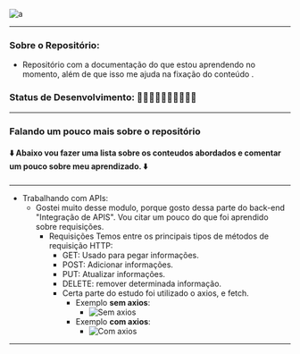 
![a](https://github.com/AndressaDaCosta/trilha-especializar-rocketseat/blob/main/rocketseat.png?)

---

### Sobre o Repositório:

- Repositório com a documentação do que estou aprendendo no momento, além de que isso me ajuda na fixação do conteúdo .

### Status de Desenvolvimento: 🚧🚧🚧🚧👷‍♀️🚧🚧🚧🚧 <!-- Finalizado🔋-->

---

### Falando um pouco mais sobre o repositório

#### ⬇️ Abaixo vou fazer uma lista sobre os conteudos abordados e comentar um pouco sobre meu aprendizado. ⬇️

---

- Trabalhando com APIs:
  - Gostei muito desse modulo, porque gosto dessa parte do back-end "Integração de APIS". Vou citar um pouco do que foi aprendido sobre requisições.
    - Requisições
      Temos entre os principais tipos de métodos de requisição HTTP:
      - GET: Usado para pegar informações.
      - POST: Adicionar informações.
      - PUT: Atualizar informações.
      - DELETE: remover determinada informação.
      - Certa parte do estudo foi utilizado o axios, e fetch.
        - Exemplo **sem axios**:
          - ![Sem axios](https://media.discordapp.net/attachments/996115127306829896/996789820703658024/noaxios.png?width=830&height=468)
        - Exemplo **com axios**:
          - ![Com axios](https://media.discordapp.net/attachments/996115127306829896/996789820401647696/axios.png?width=877&height=468)

---

